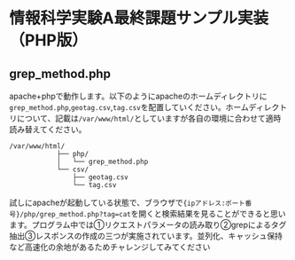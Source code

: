# 情報科学実験A最終課題サンプル実装（PHP版）

## grep_method.php

apache+phpで動作します。以下のようにapacheのホームディレクトリに`grep_method.php`,`geotag.csv`,`tag.csv`を配置していください。ホームディレクトリについて、記載は`/var/www/html/`としていますが各自の環境に合わせて適時読み替えてください。

```
/var/www/html/
            ├── php/
            │   └── grep_method.php
            └── csv/
                ├── geotag.csv
                └── tag.csv
```

試しにapacheが起動している状態で、ブラウザで`{ipアドレス:ポート番号}/php/grep_method.php?tag=cat`を開くと検索結果を見ることができると思います。プログラム中では①リクエストパラメータの読み取り②grepによるタグ抽出③レスポンスの作成の三つが実施されています。並列化、キャッシュ保持など高速化の余地があるためチャレンジしてみてください
